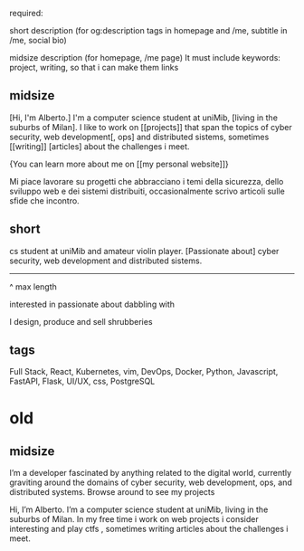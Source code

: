 
required:

short description (for og:description tags in homepage and /me, subtitle in /me, social bio)

midsize description (for homepage, /me page)
It must include keywords: project, writing, so that i can make them links



## midsize

[Hi, I'm Alberto.] I'm a computer science student at uniMib, [living in the suburbs of Milan]. I like to work on [[projects]] that span
the topics of cyber security, web development[, ops]
and distributed sistems, sometimes [[writing]] [articles] about the challenges i meet.

{You can learn more about me on [[my personal website]]}

Mi piace lavorare su progetti che abbracciano i temi della sicurezza, dello sviluppo web e dei sistemi distribuiti, occasionalmente
scrivo articoli sulle sfide che incontro.

## short

cs student at uniMib and amateur violin player. [Passionate about] cyber security, web development and distributed sistems.

------------------------------------------------------------------------------------------------------------------------------------------------------
^ max length

interested in
passionate about
dabbling with


I design, produce and sell shrubberies

## tags

Full Stack, React, Kubernetes, vim, DevOps, Docker, Python, Javascript, FastAPI, Flask, UI/UX, css, PostgreSQL









# old

## midsize

I’m a developer fascinated by anything related to the digital world, currently graviting around the domains of cyber security, web development, ops, and distributed systems.
Browse around to see my projects

Hi, I’m Alberto. I’m a computer science student at uniMib, living in the suburbs of Milan. In my free time i work on web projects i consider interesting and play ctfs , sometimes writing articles about the challenges i meet.
